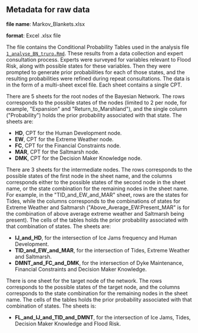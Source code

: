## Metadata for raw data

**file name**: Markov_Blankets.xlsx

**format**: Excel .xlsx file

The file contains the Conditional Probability Tables used in the analysis file [`1_analyse_BN_truro.Rmd`](https://github.com/VLucet/bn-flood-truro/blob/main/scripts/1_analyse_BN_truro.Rmd). These results from a  data collection and expert consultation process. Experts were surveyed for variables relevant to Flood Risk, along with possible states for these variables. Then they were prompted to generate prior probabilities for each of those states, and the resulting probabilities were refined during repeat consultations. The data is in the form of a multi-sheet excel file. Each sheet contains a single CPT.

There are 5 sheets for the root nodes of the Bayesian Network. The rows corresponds to the possible states of the nodes (limited to 2 per node, for example, "Expansion" and "Return_to_Marshland"), and the single column ("Probability") holds the prior probability associated with that state. The sheets are:

-   **HD**, CPT for the Human Development node.
-   **EW**, CPT for the Extreme Weather node.
-   **FC**, CPT for the Financial Constraints node.
-   **MAR**, CPT for the Saltmarsh node.
-   **DMK**, CPT for the Decision Maker Knowledge node.

There are 3 sheets for the intermediate nodes. The rows corresponds to the possible states of the first node in the sheet name, and the columns corresponds either to the possible states of the second node in the sheet name, or the state combination for the remaining nodes in the sheet name. For example, in the "TID_and_EW_and_MAR" sheet, rows are the states for Tides, while the columns corresponds to the combinations of states for Extreme Weather and Saltmarsh ("Above_Average_EW:Present_MAR" is for the combination of above average extreme weather and Saltmarsh being present). The cells of the tables holds the prior probability associated with that combination of states. The sheets are:

-   **IJ_and_HD**, for the intersection of Ice Jams frequency and Human Development.
-   **TID_and_EW_and_MAR**, for the intersection of Tides, Extreme Weather and Saltmarsh.
-   **DMNT_and_FC_and_DMK**, for the intersection of Dyke Maintenance, Financial Constraints and Decision Maker Knowledge.

There is one sheet for the target node of the network. The rows corresponds to the possible states of the target node, and the columns corresponds to the state combination for the remaining nodes in the sheet name. The cells of the tables holds the prior probability associated with that combination of states. The sheets is:

-   **FL_and_IJ_and_TID_and_DMNT**, for the intersection of Ice Jams, Tides, Decision Maker Knowledge and Flood Risk.
